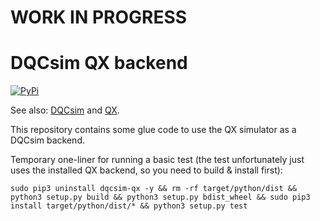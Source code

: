 # WORK IN PROGRESS

# DQCsim QX backend

[![PyPi](https://badgen.net/pypi/v/dqcsim-qx)](https://pypi.org/project/dqcsim-qx/)

See also: [DQCsim](https://github.com/mbrobbel/dqcsim) and
[QX](https://github.com/QE-Lab/qx-simulator/).

This repository contains some glue code to use the QX simulator as a DQCsim
backend.

Temporary one-liner for running a basic test (the test unfortunately just
uses the installed QX backend, so you need to build & install first):

    sudo pip3 uninstall dqcsim-qx -y && rm -rf target/python/dist && python3 setup.py build && python3 setup.py bdist_wheel && sudo pip3 install target/python/dist/* && python3 setup.py test
